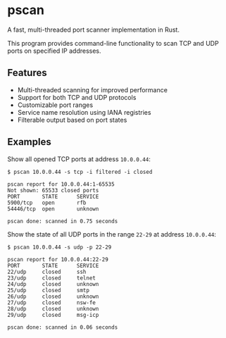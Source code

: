 # pscan

A fast, multi-threaded port scanner implementation in Rust.

This program provides command-line functionality to scan TCP and UDP ports on
specified IP addresses.

## Features

- Multi-threaded scanning for improved performance
- Support for both TCP and UDP protocols
- Customizable port ranges
- Service name resolution using IANA registries
- Filterable output based on port states

## Examples

Show all opened TCP ports at address `10.0.0.44`:

```text
$ pscan 10.0.0.44 -s tcp -i filtered -i closed

pscan report for 10.0.0.44:1-65535
Not shown: 65533 closed ports
PORT       STATE      SERVICE
5900/tcp   open       rfb
54446/tcp  open       unknown

pscan done: scanned in 0.75 seconds
```

Show the state of all UDP ports in the range `22-29` at address `10.0.0.44`:

```text
$ pscan 10.0.0.44 -s udp -p 22-29

pscan report for 10.0.0.44:22-29
PORT       STATE      SERVICE
22/udp     closed     ssh
23/udp     closed     telnet
24/udp     closed     unknown
25/udp     closed     smtp
26/udp     closed     unknown
27/udp     closed     nsw-fe
28/udp     closed     unknown
29/udp     closed     msg-icp

pscan done: scanned in 0.06 seconds
```

